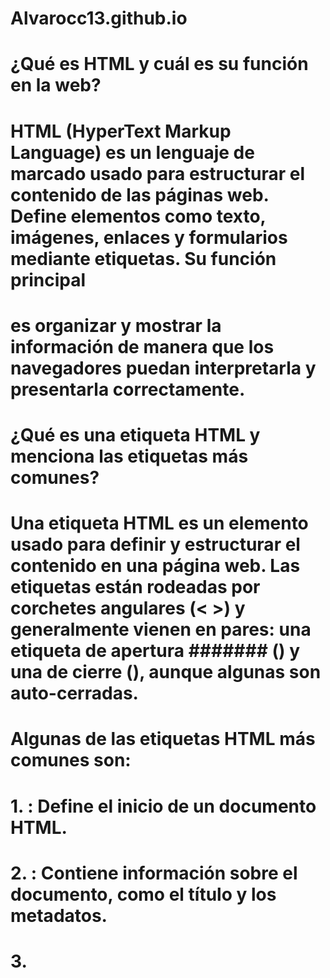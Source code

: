 # Alvarocc13.github.io
# ¿Qué es HTML y cuál es su función en la web?
# HTML (HyperText Markup Language) es un lenguaje de marcado usado para estructurar el contenido de las páginas web. Define elementos como texto, imágenes, enlaces y formularios mediante etiquetas. Su función principal  
# es organizar y mostrar la información de manera que los navegadores puedan interpretarla y presentarla correctamente.

# ¿Qué es una etiqueta HTML y menciona las etiquetas más comunes?
# Una etiqueta HTML es un elemento usado para definir y estructurar el contenido en una página web. Las etiquetas están rodeadas por corchetes angulares (< >) y generalmente vienen en pares: una etiqueta de apertura ####### (<etiqueta>) y una de cierre (</etiqueta>), aunque algunas son auto-cerradas.
# Algunas de las etiquetas HTML más comunes son:
# 1.	<html>: Define el inicio de un documento HTML.
# 2.	<head>: Contiene información sobre el documento, como el título y los metadatos.
# 3.	<title>: Define el título de la página que aparece en la pestaña del navegador.
# 4.	<body>: Contiene el contenido visible de la página web.
# 5.	##<h1> a <h6>: Definen encabezados, siendo <h1> el más importante y <h6> el menos.
# 6.	<p>: Define un párrafo.
# 7.	<a>: Define un enlace o hipervínculo.
# 8.	<img>: Inserta una imagen.
# 9.	<ul> y <ol>: Definen listas no ordenadas (con puntos) y ordenadas (numeradas), respectivamente.
# 10.	<li>: Define un ítem de lista dentro de <ul> o <ol>.
# 11.	<div>: Se utiliza para agrupar contenido y aplicar estilos o scripts.
# 12.	<span>: Similar a <div>, pero para aplicar estilos o scripts a fragmentos más pequeños de contenido.
# Estas etiquetas son esenciales para estructurar cualquier página web de manera adecuada.


# ¿Qué es un atributo de una etiqueta HTML y menciona los más comunes?
# Un atributo de una etiqueta HTML es una característica adicional que proporciona información extra sobre un elemento HTML, y generalmente se coloca dentro de la etiqueta de apertura. Los atributos se componen de un  
# nombre y un valor, separados por un signo igual (=), y suelen estar entre comillas.
# Algunos de los atributos más comunes en HTML son:
# 1.	id: Asigna un identificador único a un elemento, útil para enlazar con estilos o scripts. Ejemplo: <div id="contenedor">.
# 2.	class: Asigna una o varias clases a un elemento, permitiendo aplicar estilos CSS a varios elementos con la misma clase. Ejemplo: <p class="texto">.
# 3.	src: Especifica la URL de una imagen o archivo de medios. Usado en la etiqueta <img>. Ejemplo: <img src="imagen.jpg">.
# 4.	href: Define la URL de destino en un enlace. Usado en la etiqueta <a>. Ejemplo: <a href="https://www.ejemplo.com">Enlace</a>.
# 5.	alt: Proporciona un texto alternativo para una imagen, importante para accesibilidad. Usado en la etiqueta <img>. Ejemplo: <img src="imagen.jpg" alt="Descripción de la imagen">.
# 6.	style: Permite aplicar estilos CSS directamente a un elemento. Ejemplo: <p style="color: red;">Texto en rojo</p>.
# 7.	width y height: Especifican las dimensiones de una imagen o elemento multimedia. Ejemplo: <img src="imagen.jpg" width="300" height="200">.
# 8.	target: Define cómo se debe abrir un enlace. Usado en <a>. Ejemplo: <a href="https://www.ejemplo.com" target="_blank">Abrir en nueva pestaña</a>.

# ¿Qué es CSS y cómo se utiliza para el diseño web?
# CSS (Cascading Style Sheets) es un lenguaje que se usa para darle estilo a las páginas web, separando la estructura (HTML) del diseño visual. Permite definir colores, tamaños, fuentes, márgenes, y otros aspectos  
# visuales.
# Se puede usar de tres formas:
# 1.	En línea: Aplicando estilos directamente en el HTML con el atributo style.
# 2.	Interno: Dentro de una etiqueta <style> en el <head> del HTML.
# 3.	Externo: En un archivo .css separado y vinculado al HTML con <link>.
# CSS ayuda a diseñar páginas web visualmente atractivas y funcionales, controlando la apariencia de los elementos HTML.
# ¿Qué es una propiedad en CSS y menciona las propiedades más comunes?
# Una propiedad en CSS es un aspecto específico del estilo que se desea aplicar a un elemento HTML. Cada propiedad tiene un valor que define cómo se va a mostrar el elemento. Las propiedades se escriben como pares de  
# nombre de propiedad y valor, separados por dos puntos (:).
# Propiedades más comunes en CSS:
# 1.	color: Define el color del texto. Ejemplo: color: red;.
# 2.	background-color: Establece el color de fondo de un elemento. Ejemplo: background-color: #f0f0f0;.
# 3.	font-size: Determina el tamaño de la fuente. Ejemplo: font-size: 16px;.
# 4.	font-family: Especifica el tipo de letra del texto. Ejemplo: font-family: Arial, sans-serif;.
# 5.	margin: Controla el espacio exterior alrededor de un elemento. Ejemplo: margin: 10px;.
# 6.	padding: Define el espacio interior entre el contenido y los bordes del elemento. Ejemplo: padding: 5px;.
# 7.	border: Define el borde de un elemento. Ejemplo: border: 1px solid black;.
# 8.	width: Establece el ancho de un elemento. Ejemplo: width: 100px;.
# 9.	height: Establece la altura de un elemento. Ejemplo: height: 50px;.
# 10.	text-align: Alinea el texto dentro de un elemento. Ejemplo: text-align: center;.
# ¿Qué es un selector en CSS y cuales tipos existen?
# Un selector en CSS se usa para seleccionar los elementos HTML a los que se aplicarán los estilos.
# Tipos de selectores más comunes:
# 1.	Selector de tipo: Selecciona elementos por su etiqueta (ej. p).
# 2.	Selector de clase: Selecciona elementos con una clase específica (ej. .mi-clase).
# 3.	Selector de ID: Selecciona un solo elemento con un ID específico (ej. #mi-id).
# 4.	Selector universal: Selecciona todos los elementos (ej. *).
# 5.	Selector de atributo: Selecciona elementos con un atributo específico (ej. input[type="text"]).
# 6.	Selector descendiente: Selecciona elementos dentro de otro (ej. div p).
# 7.	Selector de hijo: Selecciona elementos hijos directos (ej. div > p).
# 8.	Pseudo-clase: Selecciona elementos en un estado específico (ej. a:hover).

# ¿Qué es JavaScript y cómo añade la interactividad a las páginas web?
# JavaScript es un lenguaje de programación que añade interactividad a las páginas web, permitiendo que respondan a las acciones del usuario, como clics o teclas.
# Con JavaScript, se pueden:
# 1.	Responder a eventos (por ejemplo, hacer algo al hacer clic en un botón).
# 2.	Manipular el contenido de la página (modificar texto, agregar elementos).
# 3.	Validar formularios (verificar que los datos sean correctos).
# 4.	Crear animaciones y efectos (transiciones, mover elementos).
# 5.	Interactuar con APIs para obtener datos en tiempo real.

# ¿Cuáles son los tipos de datos primitivos en Javascript?

# En JavaScript, los tipos de datos primitivos son aquellos que no son objetos y que representan valores simples. Son inmutables, lo que significa que su valor no puede cambiar después de ser asignado. Los principales  
# tipos de datos primitivos en JavaScript son:
# 1.	String: Representa secuencias de caracteres o texto. Ejemplo: "Hola", 'JavaScript'.
# 2.	Number: Representa números, tanto enteros como decimales. Ejemplo: 42, 3.14.
# 3.	BigInt: Representa números enteros grandes, más allá de los límites de Number. Ejemplo: 123456789012345678901234567890n.
# 4.	Boolean: Representa valores de verdad: true o false.
# 5.	undefined: Representa un valor no definido, usado cuando una variable es declarada pero no asignada. Ejemplo: let x; // x es undefined.
# 6.	null: Representa la ausencia intencional de valor o la falta de un objeto. Ejemplo: let y = null;.
# 7.	Symbol: Representa valores únicos e inmutables, utilizados generalmente para identificadores únicos en objetos. Ejemplo: Symbol('descripcion').
# 8.	Object (aunque no es estrictamente un tipo primitivo, es un tipo de referencia comúnmente tratado en el contexto de JavaScript).


# ¿Cómo funcionan las estructuras de control de flujo como if, else, switch y bucles en Javascript?
# En JavaScript, las estructuras de control de flujo permiten dirigir la ejecución del código según condiciones o repeticiones:
# 1.	if / else: Ejecutan bloques de código según una condición.
# if (condición) { ... } else { ... }
# switch: Evalúa una expresión contra varios casos posibles.
# switch (expresión) { case valor: ...; break; default: ... }
# Bucles:
# •	for: Repite un bloque de código un número fijo de veces.
# for (let i = 0; i < 5; i++) { ... }
# while: Repite el código mientras se cumpla la condición.
# while (condición) { ... }
# do...while: Garantiza al menos una ejecución, luego repite mientras se cumpla la condición.
# do { ... } while (condición);

# ¿Por qué es importante usar nombres significativos para variables y métodos?
# Usar nombres significativos para variables y métodos es importante porque:
# 1.	Facilita la comprensión del código.
# 2.	Mejora la mantenibilidad y la modificación futura.
# 3.	Reduce errores al evitar confusiones.
# 4.	Facilita la colaboración en equipos de trabajo.
# 5.	Promueve buenas prácticas en la organización del código.
# ¿Qué es una variable de entorno y por qué son importantes para Javascript o la programación en general? 

# Una variable de entorno es una variable externa al código que almacena información importante, como configuraciones o claves de API.
# ¿Por qué son importantes?
# 1.	Configuración flexible: Cambian el comportamiento de la app sin modificar el código.
# 2.	Seguridad: Protegen datos sensibles (como contraseñas o claves de API).
# 3.	Portabilidad: Permiten que el código funcione en diferentes entornos (desarrollo, producción).
# 4.	Trabajo en equipo: Cada desarrollador puede configurar su entorno sin afectar a otros.
# 5.	Optimización: Ayudan a ajustar el rendimiento según el entorno. 

# ¿Qué son las herramientas de desarrollo de Chrome y cómo se accede a ellas?
# Las herramientas de desarrollo de Chrome (DevTools) son un conjunto de herramientas integradas en Google Chrome para inspeccionar, depurar y optimizar páginas web. Permiten trabajar con HTML, CSS, JavaScript, analizar # el rendimiento y gestionar recursos como cookies y almacenamiento.
# Cómo acceder:
# 1.	Haz clic derecho en la página y selecciona "Inspeccionar".
# 2.	Usa el atajo de teclado:
# o	Windows/Linux: Ctrl + Shift + I
# o	macOS: Cmd + Option + I
# 3.	Desde el menú de Chrome: Más herramientas > Herramientas para desarrolladores.
# DevTools son esenciales para depurar y mejorar el rendimiento de las páginas web. 

# ¿Qué se puede hacer en el panel "Elements" de las herramientas de desarrollo?
# En el panel "Elements" de las herramientas de desarrollo de Chrome, puedes:
# 1.	Inspeccionar y editar el HTML de la página.
# 2.	Ver y modificar el CSS aplicado a los elementos.
# 3.	Añadir o eliminar clases y atributos.
# 4.	Inspeccionar pseudo-clases (como :hover).
# 5.	Ver propiedades heredadas de los elementos padres.
# 6.	Modificar la estructura del DOM en tiempo real.
# Es útil para depurar, experimentar con estilos y hacer cambios rápidos sin afectar el código real. 

# ¿Cómo se utiliza el panel "Console" de las herramientas de desarrollo y para qué es útil?
# El panel "Console" de las herramientas de desarrollo de Chrome se utiliza para:
# 1.	Ver mensajes de error y advertencias de JavaScript.
# 2.	Registrar mensajes personalizados con console.log() para depurar.
# 3.	Ejecutar JavaScript en tiempo real para probar código rápidamente.
# 4.	Inspeccionar objetos y arrays de forma interactiva.
# 5.	Usar métodos como console.warn() y console.error() para diferentes tipos de mensajes.
# Es útil para depurar errores, probar código y monitorear la ejecución de la aplicación. 

# ¿Qué información se puede obtener del panel "Network" y por qué es importante?
# El panel "Network" muestra todas las solicitudes de red realizadas por una página, incluyendo archivos HTML, CSS, JavaScript, imágenes y llamadas a APIs.
# Información clave que se obtiene:
# 1.	Solicitudes HTTP y sus códigos de respuesta.
# 2.	Tiempos de carga de cada recurso.
# 3.	Cabeceras HTTP y datos enviados/recibidos.
# 4.	Errores de red como recursos faltantes (404) o fallos en la conexión.
# ¿Por qué es importante?
# •	Optimiza el rendimiento de la página.
# •	Detecta errores en las solicitudes y respuestas.
# •	Ayuda a depurar interacciones con APIs y recursos.
# Es esencial para mejorar la carga de la página y solucionar problemas de red.
